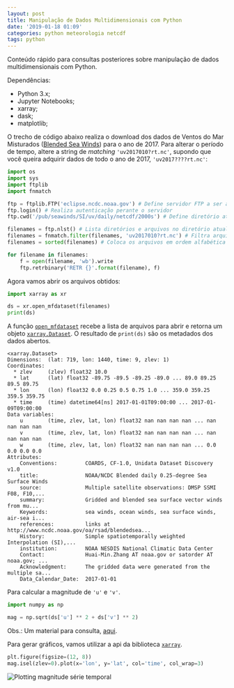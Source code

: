 ```yaml
---
layout: post
title: Manipulação de Dados Multidimensionais com Python
date: '2019-01-18 01:09'
categories: python meteorologia netcdf
tags: python
---
```


Conteúdo rápido para consultas posteriores sobre manipulação de dados multidimensionais com Python.

Dependências:

 - Python 3.x;
 - Jupyter Notebooks;
 - xarray;
 - dask;
 - matplotlib;

O trecho de código abaixo realiza o download dos dados de Ventos do Mar Misturados ([Blended Sea Winds][98702aed]) para o ano de 2017. Para alterar o período de tempo, altere a string de _matching_ `'uv2017010?rt.nc'`, supondo que você queira adquirir dados de todo o ano de 2017, `'uv2017????rt.nc'`:

```python
import os
import sys
import ftplib
import fnmatch

ftp = ftplib.FTP('eclipse.ncdc.noaa.gov') # Define servidor FTP a ser acessado
ftp.login() # Realiza autenticação perante o servidor
ftp.cwd('/pub/seawinds/SI/uv/daily/netcdf/2000s') # Define diretório atual

filenames = ftp.nlst() # Lista diretórios e arquivos no diretório atual
filenames = fnmatch.filter(filenames, 'uv2017010?rt.nc') # Filtra arquivos desejados
filenames = sorted(filenames) # Coloca os arquivos em ordem alfabética

for filename in filenames:
    f = open(filename, 'wb').write
    ftp.retrbinary('RETR {}'.format(filename), f)
```

Agora vamos abrir os arquivos obtidos:

```python
import xarray as xr

ds = xr.open_mfdataset(filenames)
print(ds)
```

A função [`open_mfdataset`](http://xarray.pydata.org/en/stable/generated/xarray.open_mfdataset.html) recebe a lista de arquivos para abrir e retorna um objeto [`xarray.Dataset`](http://xarray.pydata.org/en/stable/generated/xarray.Dataset.html). O resultado de `print(ds)` são os metadados dos dados abertos.

```text
<xarray.Dataset>
Dimensions:  (lat: 719, lon: 1440, time: 9, zlev: 1)
Coordinates:
  * zlev     (zlev) float32 10.0
  * lat      (lat) float32 -89.75 -89.5 -89.25 -89.0 ... 89.0 89.25 89.5 89.75
  * lon      (lon) float32 0.0 0.25 0.5 0.75 1.0 ... 359.0 359.25 359.5 359.75
  * time     (time) datetime64[ns] 2017-01-01T09:00:00 ... 2017-01-09T09:00:00
Data variables:
    u        (time, zlev, lat, lon) float32 nan nan nan nan ... nan nan nan nan
    v        (time, zlev, lat, lon) float32 nan nan nan nan ... nan nan nan nan
    w        (time, zlev, lat, lon) float32 nan nan nan nan ... 0.0 0.0 0.0 0.0
Attributes:
    Conventions:         COARDS, CF-1.0, Unidata Dataset Discovery v1.0
    title:               NOAA/NCDC Blended daily 0.25-degree Sea Surface Winds
    source:              Multiple satellite observations: DMSP SSMI F08, F10,...
    summary:             Gridded and blended sea surface vector winds from mu...
    Keywords:            sea winds, ocean winds, sea surface winds, air-sea i...
    references:          links at http://www.ncdc.noaa.gov/oa/rsad/blendedsea...
    History:             Simple spatiotemporally weighted Interpolation (SI),...
    institution:         NOAA NESDIS National Climatic Data Center
    Contact:             Huai-Min.Zhang AT noaa.gov or satorder AT noaa.gov; ...
    Acknowledgment:      The gridded data were generated from the multiple sa...
    Data_Calendar_Date:  2017-01-01
```

Para calcular a magnitude de `'u'` e `'v'`.

```python
import numpy as np

mag = np.sqrt(ds['u'] ** 2 + ds['v'] ** 2)
```
Obs.: Um material para consulta, [aqui](http://www.iag.usp.br/~agg_1400200/moddata/METEOROLOGIA/5_Vento_completo.pdf).

Para gerar gráficos, vamos utilizar a api da biblioteca [`xarray`](http://xarray.pydata.org/en/stable/plotting.html).

```python
plt.figure(figsize=(12, 8))
mag.isel(zlev=0).plot(x='lon', y='lat', col='time', col_wrap=3)
```
![Plotting magnitude série temporal](../images/2019/01/plotting-magnitude-serie-temporal.png)

[98702aed]: https://www.ncdc.noaa.gov/data-access/marineocean-data/blended-global/blended-sea-winds "Blended Sea Winds"
